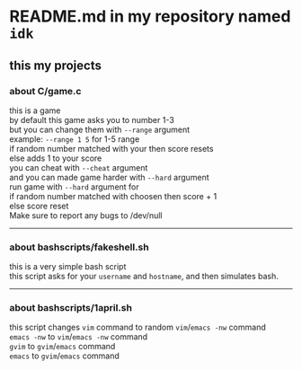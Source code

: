 # README.md in my repository named `idk`
## this my projects
### about C/game.c
this is a game  
by default this game asks you to number 1-3  
but you can change them with `--range` argument  
example: `--range 1 5` for 1-5 range  
if random number matched with your then score resets  
else adds 1 to your score  
you can cheat with `--cheat` argument  
and you can made game harder with `--hard` argument  
run game with `--hard` argument for  
if random number matched with choosen then score + 1  
else score reset  
Make sure to report any bugs to /dev/null  

---
### about bashscripts/fakeshell.sh
this is a very simple bash script  
this script asks for your `username` and `hostname`, and then simulates bash.  

---
### about bashscripts/1april.sh
this script changes `vim` command to random `vim`/`emacs -nw` command  
`emacs -nw` to `vim`/`emacs -nw` command  
`gvim` to `gvim`/`emacs` command  
`emacs` to `gvim`/`emacs` command

